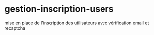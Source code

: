 # gestion-inscription-users
mise en place de l'inscription des utilisateurs avec vérification email et recaptcha
